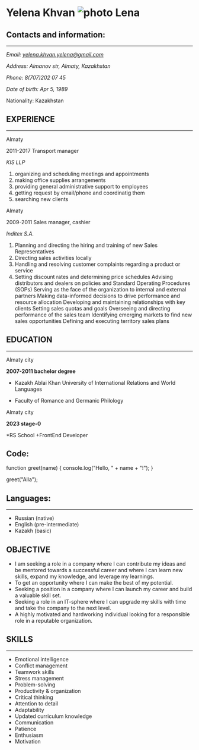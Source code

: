 # Yelena Khvan  ![photo Lena](https://user-images.githubusercontent.com/117268469/206095697-e40c5855-53d1-4bf1-a4b3-babe1e23bad8.jpg)


## Contacts and information:
------------
*Email: yelena.khvan.yelena@gmail.com*

*Address: Aimanov str, Almaty, Kazakhstan*

*Phone: 8(707)202 07 45*

*Date of birth: Apr 5, 1989*

Nationality: Kazakhstan

## EXPERIENCE
-------------
Almaty

2011-2017
Transport manager

*KIS LLP*

1. organizing and scheduling meetings and appointments
2. making office supplies arrangements
3. providing general administrative support to employees
4. getting request by email/phone and coordinatig them
5. searching new clients

Almaty

2009-2011
Sales manager, cashier

*Inditex S.A.*

1. Planning and directing the hiring and training of new Sales Representatives
2. Directing sales activities locally
3. Handling and resolving customer complaints regarding a product or service
4. Setting discount rates and determining price schedules
Advising distributors and dealers on policies and Standard Operating Procedures (SOPs)
Serving as the face of the organization to internal and external partners
Making data-informed decisions to drive performance and resource allocation
Developing and maintaining relationships with key clients
Setting sales quotas and goals
Overseeing and directing performance of the sales team
Identifying emerging markets to find new sales opportunities
Defining and executing territory sales plans

 
## EDUCATION
------------

Almaty city

**2007-2011
bachelor degree**

 * Kazakh Ablai Khan University of International Relations and World Languages

+ Faculty of Romance and Germanic Philology

Almaty city

**2023
stage-0**

*RS School
+FrontEnd Developer

## Code:

function greet(name) {
  console.log("Hello, " + name + "!");
}

greet("Alla");

## Languages:
-------------
+ Russian (native)
+ English (pre-intermediate)
+ Kazakh (basic)

## OBJECTIVE

+ I am seeking a role in a company where I can contribute my ideas and be mentored towards a successful career and where I can learn new skills, expand my knowledge, and leverage my learnings.
+ To get an opportunity where I can make the best of my potential.
+ Seeking a position in a company where I can launch my career and build a valuable skill set.
+ Seeking a role in an IT-sphere where I can upgrade my skills with time and take the company to the next level.
+ A highly motivated and hardworking individual looking for a responsible role in a reputable organization.

## SKILLS
---------

+ Emotional intelligence
+ Conflict management
+ Teamwork skills
+ Stress management
+ Problem-solving
+ Productivity & organization
+ Critical thinking
+ Attention to detail
+ Adaptability
+ Updated curriculum knowledge
+ Communication
+ Patience
+ Enthusiasm
+ Motivation